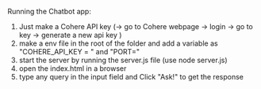 Running the Chatbot app:

  1) Just make a Cohere API key (-> go to Cohere webpage -> login -> go to key -> generate a new api key )
  2) make a env file in the root of the folder and add a variable as "COHERE_API_KEY = <your-api-key>"  and  "PORT=<your local-port>"
  3) start the server by running the server.js file (use node server.js)
  4) open the index.html in a browser
  5) type any query in the input field and Click "Ask!" to get the response
